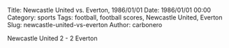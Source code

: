 Title: Newcastle United vs. Everton, 1986/01/01
Date: 1986/01/01 00:00
Category: sports
Tags: football, football scores, Newcastle United, Everton
Slug: newcastle-united-vs-everton
Author: carbonero


Newcastle United 2 - 2 Everton
